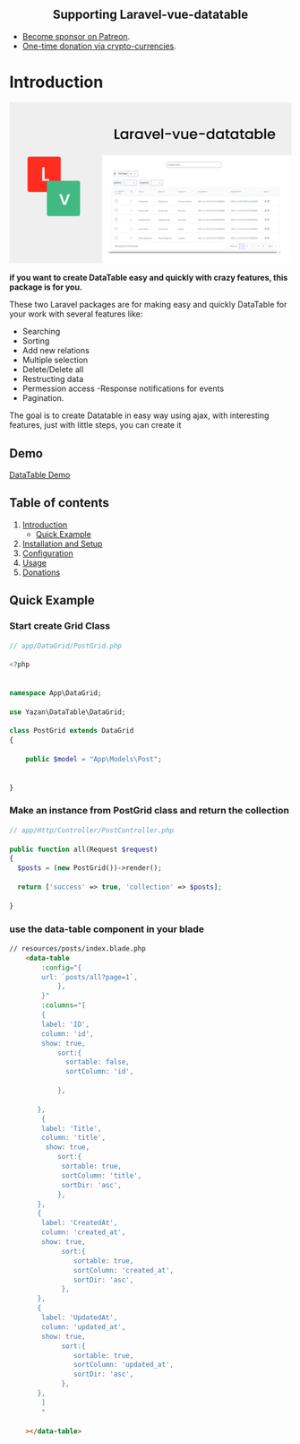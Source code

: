 
<h2 align="center">Supporting Laravel-vue-datatable</h2>

- [Become sponsor on Patreon](https://www.patreon.com/yazan_alnughnugh).
- [One-time donation via crypto-currencies](https://github.com/yazan-alnugnugh/laravel-datatable/blob/master/_docs/Donations/crypto/index.md).


# Introduction

<p align="center">
    <img src="../art/intro-image.png" alt="laravel-vue-datatable intro image">
</p>

**if you want to create DataTable easy and quickly with crazy features, this package is for you.**

These two Laravel packages are for making easy and quickly DataTable for your work with several features like:
- Searching
- Sorting
- Add new relations
- Multiple selection
- Delete/Delete all
- Restructing data
- Permession access
 -Response notifications for events
- Pagination.

The goal is to create Datatable in easy way using ajax,
 with interesting features, just with little steps, you can create it

## Demo

 [DataTable Demo](https://packages.tourismcaravan.com/data-table)



## Table of contents

  1. [Introduction](1-introduction.md)
      * [Quick Example](#Quick-Example)
  2. [Installation and Setup](2-Installation-and-Setup.md)
  3. [Configuration](3-Configuration.md)
  4. [Usage](4-Usage.md)
  5. [Donations](https://github.com/yazan-alnugnugh/laravel-datatable/blob/master/_docs/Donations/crypto/index.md)





## Quick Example

### **Start create Grid Class**

```php
// app/DataGrid/PostGrid.php

<?php


namespace App\DataGrid;

use Yazan\DataTable\DataGrid;

class PostGrid extends DataGrid
{

    public $model = "App\Models\Post";


}

```

### **Make an instance from PostGrid class and return the collection**

```php
// app/Http/Controller/PostController.php

public function all(Request $request)
{ 
  $posts = (new PostGrid())->render();
    
  return ['success' => true, 'collection' => $posts];

}

```

### **use the data-table component in your blade**

```html
// resources/posts/index.blade.php
    <data-table
        :config="{
        url: `posts/all?page=1`,
            },
        }"
        :columns="[
        {
        label: 'ID',
        column: 'id',
        show: true,
            sort:{
              sortable: false,
              sortColumn: 'id',

            },

       },
        {
        label: 'Title',
        column: 'title',
         show: true,
            sort:{
             sortable: true,
             sortColumn: 'title',
             sortDir: 'asc',
            },
       },
       {
        label: 'CreatedAt',
        column: 'created_at',
        show: true,
             sort:{
                sortable: true,
                sortColumn: 'created_at',
                sortDir: 'asc',
             },
       },
       {
        label: 'UpdatedAt',
        column: 'updated_at',
        show: true,
             sort:{
                sortable: true,
                sortColumn: 'updated_at',
                sortDir: 'asc',
             },
       },
        ]
        "

    ></data-table>
```
